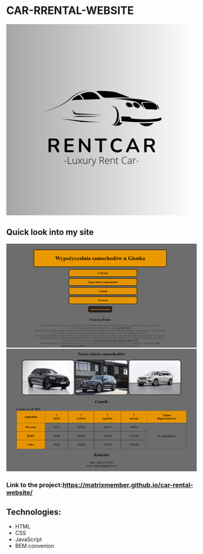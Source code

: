 # **CAR-RRENTAL-WEBSITE**
![car-rental](https://github.com/MatrixMember/car-rental-website/blob/main/images/share.png?raw=true)
## Quick look into my site
![project-image](https://github.com/MatrixMember/car-rental-website/blob/main/images/project-image.png?raw=true)
![project-image](https://github.com/MatrixMember/car-rental-website/blob/main/images/project-image2.png?raw=true)
### Link to the project:https://matrixmember.github.io/car-rental-website/

## Technologies:
- HTML
- CSS
- JavaScript
- BEM convenion


